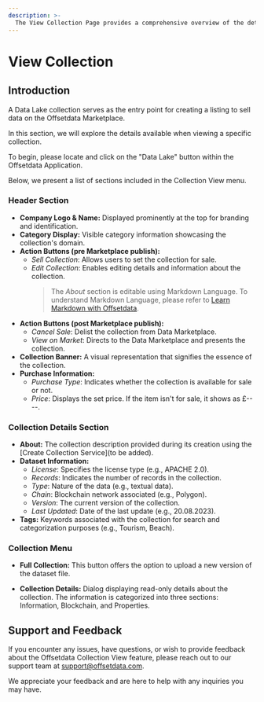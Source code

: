 ```yaml
---
description: >-
  The View Collection Page provides a comprehensive overview of the detailed information and available options when viewing a specific collection.
---
```


# View Collection

## Introduction

A Data Lake collection serves as the entry point for creating a listing to sell data on the Offsetdata Marketplace.

In this section, we will explore the details available when viewing a specific collection.

To begin, please locate and click on the "Data Lake" button within the Offsetdata Application.

Below, we present a list of sections included in the Collection View menu.

### Header Section

* **Company Logo & Name:** Displayed prominently at the top for branding and identification.
* **Category Display:** Visible category information showcasing the collection's domain.
* **Action Buttons (pre Marketplace publish):**
  * _Sell Collection_: Allows users to set the collection for sale.
  * _Edit Collection_: Enables editing details and information about the collection. 
    > The *About* section is editable using Markdown Language. To understand Markdown Language, please refer to [Learn Markdown with Offsetdata](/OD-Docs/support/markdown/README.md).
* **Action Buttons (post Marketplace publish):**
  * _Cancel Sale_: Delist the collection from Data Marketplace.
  * _View on Market_: Directs to the Data Marketplace and presents the collection.
* **Collection Banner:** A visual representation that signifies the essence of the collection.
* **Purchase Information:**
  * _Purchase Type_: Indicates whether the collection is available for sale or not.
  * _Price_: Displays the set price. If the item isn't for sale, it shows as £-- --.

### Collection Details Section

* **About:** The collection description provided during its creation using the [Create Collection Service](to be added). 
* **Dataset Information:**
    * _License_: Specifies the license type (e.g., APACHE 2.0).
    * _Records_: Indicates the number of records in the collection.
    * _Type_: Nature of the data (e.g., textual data).
    * _Chain_: Blockchain network associated (e.g., Polygon).
    * _Version_: The current version of the collection.
    * _Last Updated_: Date of the last update (e.g., 20.08.2023).
* **Tags:** Keywords associated with the collection for search and categorization purposes (e.g., Tourism, Beach).

### Collection Menu

  - **Full Collection:** This button offers the option to upload a new version of the dataset file.

  - **Collection Details:** Dialog displaying read-only details about the collection. The information is categorized into three sections: Information, Blockchain, and Properties.

## Support and Feedback

If you encounter any issues, have questions, or wish to provide feedback about the Offsetdata Collection View feature, please reach out to our support team at [support@offsetdata.com](mailto:support@offsetdata.com).

We appreciate your feedback and are here to help with any inquiries you may have.